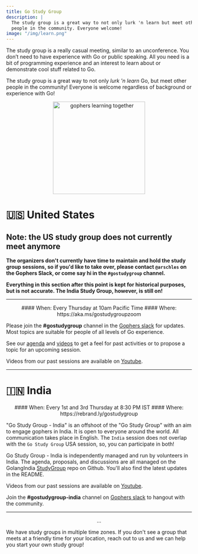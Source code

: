 ```yaml
---
title: Go Study Group
description: |
  The study group is a great way to not only lurk 'n learn but meet other
  people in the community. Everyone welcome!
image: "/img/learn.png"
---
```


The study group is a really casual meeting, similar to an unconference. You
don’t need to have experience with Go or public speaking. All you need is
a bit of programming experience and an interest to learn about or demonstrate
cool stuff related to Go.

The study group is a great way to not only _lurk 'n learn_ Go, but meet other people in the
community! Everyone is welcome regardless of background or experience with Go!

<center>
<img alt="gophers learning together" src="/img/learn.png" width="250" />
</center>

# 🇺🇸 United States

## Note: the US study group does not currently meet anymore

**The organizers don't currently have time to maintain and hold the study group sessions, so if you'd like to take over, please contact `@arschles` on the Gophers Slack, or come say hi in the `#gostudygroup` channel.**

**Everything in this section after this point is kept for historical purposes, but is not accurate. The India Study Group, however, is still on!**

---

<center>
#### When: Every Thursday at 10am Pacific Time
#### Where: https://aka.ms/gostudygroupzoom
</center>

Please join the **#gostudygroup** channel in the [Gophers slack](/community/#chat) for updates. Most topics are suitable for people
of all levels of Go experience.

See our [agenda](https://github.com/go-study-group/agendas)
and [videos](https://www.youtube.com/playlist?list=PLIIo-DJ5C8_GjskQzhbKx4S-2QglNTULt)
to get a feel for past activities or to propose a topic for an upcoming session.

Videos from our past sessions are available on [Youtube](https://www.youtube.com/playlist?list=PLIIo-DJ5C8_GjskQzhbKx4S-2QglNTULt).

<hr/>

# 🇮🇳 India

<center>
#### When: Every 1st and 3rd Thursday at 8:30 PM IST
#### Where: https://rebrand.ly/gostudygroup
</center>

"Go Study Group - India" is an offshoot of the "Go Study Group" with an aim to engage gophers in India. It is open to everyone around the world. All communication takes place in English. The `India` session does not overlap with the `Go Study Group` USA session, so, you can participate in both!

Go Study Group - India is independently managed and run by volunteers in India.
The agenda, proposals, and discussions are all managed on the GolangIndia [StudyGroup](https://github.com/golangindia/StudyGroup/) repo on Github. You'll also find the latest updates in the README.

Videos from our past sessions are available on [Youtube](https://www.youtube.com/channel/UCJ3tfDfrAZYtuIclbgETFyQ).

Join the **#gostudygroup-india** channel on [Gophers slack](/community/#chat) to hangout with the community.

<hr />

<center>
...
</center>

We have study groups in multiple time zones. If you don't see a group that meets
at a friendly time for your location, reach out to us and we can help you start
your own study group!
